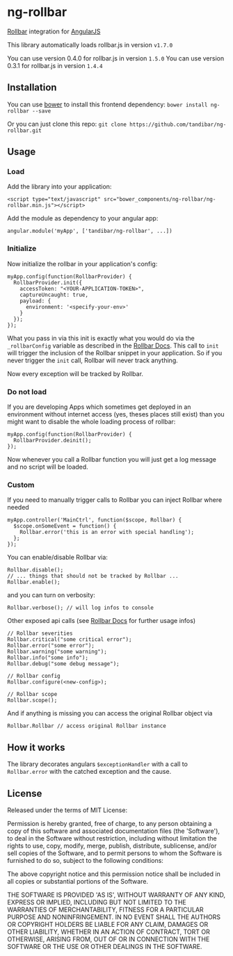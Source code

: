 ng-rollbar
==========

[Rollbar](https://rollbar.com/) integration for [AngularJS](https://angularjs.org/)

This library automatically loads rollbar.js in version `v1.7.0`

You can use version 0.4.0 for rollbar.js in version `1.5.0`
You can use version 0.3.1 for rollbar.js in version `1.4.4`

Installation
------------

You can use [bower](http://bower.io/) to install this frontend dependency: `bower install ng-rollbar --save`

Or you can just clone this repo: `git clone https://github.com/tandibar/ng-rollbar.git`

Usage
-----

### Load

Add the library into your application:

    <script type="text/javascript" src="bower_components/ng-rollbar/ng-rollbar.min.js"></script>

Add the module as dependency to your angular app:

    angular.module('myApp', ['tandibar/ng-rollbar', ...])

### Initialize

Now initialize the rollbar in your application's config:

    myApp.config(function(RollbarProvider) {
      RollbarProvider.init({
        accessToken: "<YOUR-APPLICATION-TOKEN>",
        captureUncaught: true,
        payload: {
          environment: '<specify-your-env>'
        }
      });
    });

What you pass in via this init is exactly what you would do via the `_rollbarConfig` variable as described in the [Rollbar Docs](https://rollbar.com/docs/notifier/rollbar.js/). This call to `init` will trigger the inclusion of the Rollbar snippet in your application. So if you never trigger the `init` call, Rollbar will never track anything.

Now every exception will be tracked by Rollbar.

### Do not load

If you are developing Apps which sometimes get deployed in an environment without
internet access (yes, theses places still exist) than you might want to disable
the whole loading process of rollbar:

    myApp.config(function(RollbarProvider) {
      RollbarProvider.deinit();
    });

Now whenever you call a Rollbar function you will just get a log message and no
script will be loaded.

### Custom

If you need to manually trigger calls to Rollbar you can inject Rollbar where needed

    myApp.controller('MainCtrl', function($scope, Rollbar) {
      $scope.onSomeEvent = function() {
        Rollbar.error('this is an error with special handling');
      };
    });

You can enable/disable Rollbar via:

    Rollbar.disable();
    // ... things that should not be tracked by Rollbar ...
    Rollbar.enable();

and you can turn on verbosity:

    Rollbar.verbose(); // will log infos to console


Other exposed api calls (see [Rollbar Docs](https://rollbar.com/docs/notifier/rollbar.js/) for further usage infos)

    // Rollbar severities
    Rollbar.critical("some critical error");
    Rollbar.error("some error");
    Rollbar.warning("some warning");
    Rollbar.info("some info");
    Rollbar.debug("some debug message");

    // Rollbar config
    Rollbar.configure(<new-config>);

    // Rollbar scope
    Rollbar.scope();

And if anything is missing you can access the original Rollbar object via

    Rollbar.Rollbar // access original Rollbar instance


How it works
------------

The library decorates angulars `$exceptionHandler` with a call to `Rollbar.error` with the catched exception and the cause.


License
----

Released under the terms of MIT License:

Permission is hereby granted, free of charge, to any person obtaining
a copy of this software and associated documentation files (the
'Software'), to deal in the Software without restriction, including
without limitation the rights to use, copy, modify, merge, publish,
distribute, sublicense, and/or sell copies of the Software, and to
permit persons to whom the Software is furnished to do so, subject to
the following conditions:

The above copyright notice and this permission notice shall be
included in all copies or substantial portions of the Software.

THE SOFTWARE IS PROVIDED 'AS IS', WITHOUT WARRANTY OF ANY KIND,
EXPRESS OR IMPLIED, INCLUDING BUT NOT LIMITED TO THE WARRANTIES OF
MERCHANTABILITY, FITNESS FOR A PARTICULAR PURPOSE AND NONINFRINGEMENT.
IN NO EVENT SHALL THE AUTHORS OR COPYRIGHT HOLDERS BE LIABLE FOR ANY
CLAIM, DAMAGES OR OTHER LIABILITY, WHETHER IN AN ACTION OF CONTRACT,
TORT OR OTHERWISE, ARISING FROM, OUT OF OR IN CONNECTION WITH THE
SOFTWARE OR THE USE OR OTHER DEALINGS IN THE SOFTWARE.
